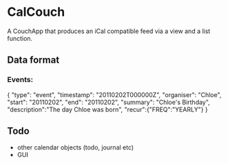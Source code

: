 CalCouch
============

A CouchApp that produces an iCal compatible feed via a view and a list function.

Data format
------------

### Events:

  {
      "type": "event",
      "timestamp": "20110202T000000Z",
      "organiser": "Chloe",
      "start": "20110202",
      "end": "20110202",
      "summary": "Chloe's Birthday",
      "description":"The day Chloe was born",
      "recur":{"FREQ":"YEARLY"}
  }

Todo
------------
 * other calendar objects (todo, journal etc)
 * GUI